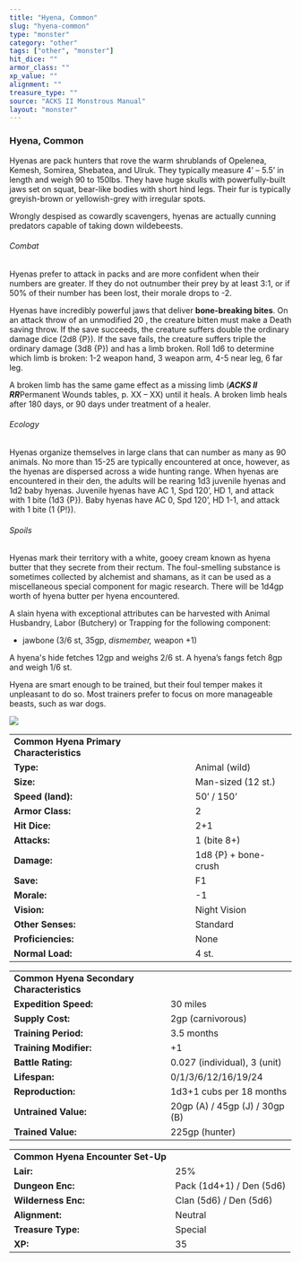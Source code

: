 ```yaml
---
title: "Hyena, Common"
slug: "hyena-common"
type: "monster"
category: "other"
tags: ["other", "monster"]
hit_dice: ""
armor_class: ""
xp_value: ""
alignment: ""
treasure_type: ""
source: "ACKS II Monstrous Manual"
layout: "monster"
---
```


### Hyena, Common

Hyenas are pack hunters that rove the warm shrublands of Opelenea, Kemesh, Somirea, Shebatea, and
Ulruk. They typically measure 4’ – 5.5’ in length and weigh 90 to 150lbs. They have huge skulls with
powerfully-built jaws set on squat, bear-like bodies with short hind legs. Their fur is typically
greyish-brown or yellowish-grey with irregular spots.

Wrongly despised as cowardly scavengers, hyenas are actually cunning predators capable of taking
down wildebeests.

###### Combat

Hyenas prefer to attack in packs and are more confident when their numbers are greater. If they do
not outnumber their prey by at least 3:1, or if 50% of their number has been lost, their morale
drops to -2.

Hyenas have incredibly powerful jaws that deliver **bone-breaking bites**. On an attack throw of an
unmodified 20 , the creature bitten must make a Death saving throw. If the save succeeds, the
creature suffers double the ordinary damage dice (2d8 {P}). If the save fails, the creature suffers
triple the ordinary damage (3d8 {P}) and has a limb broken. Roll 1d6 to determine which limb is
broken: 1-2 weapon hand, 3 weapon arm, 4-5 near leg, 6 far leg.

A broken limb has the same game effect as a missing limb (***ACKS II RR***Permanent Wounds tables,
p. XX – XX) until it heals. A broken limb heals after 180 days, or 90 days under treatment of a
healer.

###### Ecology

Hyenas organize themselves in large clans that can number as many as 90 animals. No more than 15-25
are typically encountered at once, however, as the hyenas are dispersed across a wide hunting range.
When hyenas are encountered in their den, the adults will be rearing 1d3 juvenile hyenas and 1d2
baby hyenas. Juvenile hyenas have AC 1, Spd 120’, HD 1, and attack with 1 bite (1d3 {P}). Baby
hyenas have AC 0, Spd 120’, HD 1-1, and attack with 1 bite (1 {P!}).

###### Spoils

Hyenas mark their territory with a white, gooey cream known as hyena butter that they secrete from
their rectum. The foul-smelling substance is sometimes collected by alchemist and shamans, as it can
be used as a miscellaneous special component for magic research. There will be 1d4gp worth of hyena
butter per hyena encountered.

A slain hyena with exceptional attributes can be harvested with Animal Husbandry, Labor (Butchery)
or Trapping for the following component:

* jawbone (3/6 st, 35gp, *dismember,* weapon +1)

A hyena's hide fetches 12gp and weighs 2/6 st. A hyena’s fangs fetch 8gp and weigh 1/6 st.

Hyena are smart enough to be trained, but their foul temper makes it unpleasant to do so. Most
trainers prefer to focus on more manageable beasts, such as war dogs.

![](data:image/png;base64...)

|  |  |
| --- | --- |
| **Common Hyena Primary Characteristics** | |
| **Type:** | Animal (wild) |
| **Size:** | Man-sized (12 st.) |
| **Speed (land):** | 50’ / 150’ |
| **Armor Class:** | 2 |
| **Hit Dice:** | 2+1 |
| **Attacks:** | 1 (bite 8+) |
| **Damage:** | 1d8 {P} + bone-crush |
| **Save:** | F1 |
| **Morale:** | -1 |
| **Vision:** | Night Vision |
| **Other Senses:** | Standard |
| **Proficiencies:** | None |
| **Normal Load:** | 4 st. |

|  |  |
| --- | --- |
| **Common Hyena Secondary Characteristics** | |
| **Expedition Speed:** | 30 miles |
| **Supply Cost:** | 2gp (carnivorous) |
| **Training Period:** | 3.5 months |
| **Training Modifier:** | +1 |
| **Battle Rating:** | 0.027 (individual), 3 (unit) |
| **Lifespan:** | 0/1/3/6/12/16/19/24 |
| **Reproduction:** | 1d3+1 cubs per 18 months |
| **Untrained Value:** | 20gp (A) / 45gp (J) / 30gp (B) |
| **Trained Value:** | 225gp (hunter) |

|  |  |
| --- | --- |
| **Common Hyena Encounter Set-Up** | |
| **Lair:** | 25% |
| **Dungeon Enc:** | Pack (1d4+1) / Den (5d6) |
| **Wilderness Enc:** | Clan (5d6) / Den (5d6) |
| **Alignment:** | Neutral |
| **Treasure Type:** | Special |
| **XP:** | 35 |
